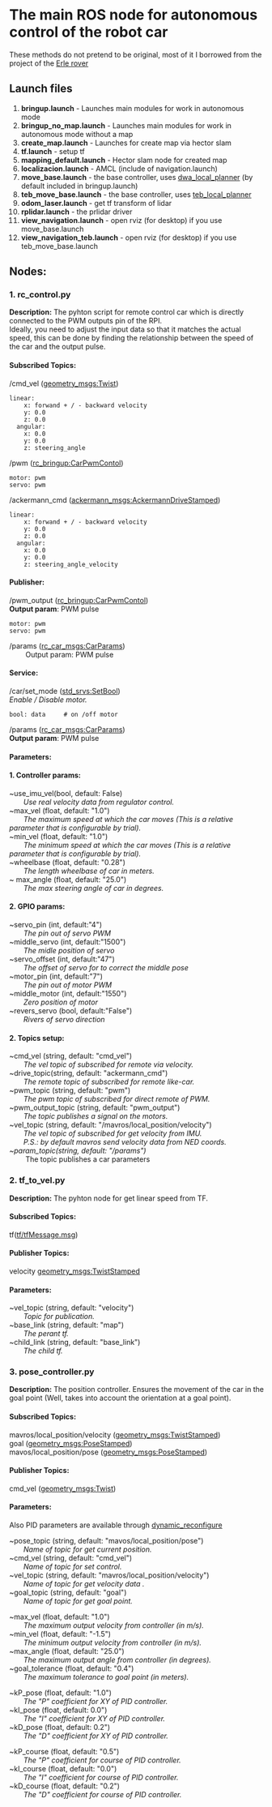 # The main ROS node for autonomous control of the robot car
These methods do not pretend to be original, most of it I borrowed from the project of the [Erle rover](http://erlerobotics.com/blog/erle-rover/)


## Launch files
1. **bringup.launch**	- Launches main modules for work in autonomous mode 
2. **bringup_no_map.launch**	- Launches main modules for work in autonomous mode without a map
3. **create_map.launch** - Launches for create map via hector slam
4. **tf.launch**	- setup tf
5. **mapping_default.launch**	- Hector slam node for created map
6. **localizacion.launch** - AMCL (include of navigation.launch)
7. **move_base.launch**	- the base controller, uses [dwa_local_planner](http://wiki.ros.org/dwa_local_planner) (by default included in bringup.launch)
8. **teb_move_base.launch**	- the base controller, uses [teb_local_planner](http://wiki.ros.org/teb_local_planner)
9. **odom_laser.launch**	- get tf transform of lidar
10. **rplidar.launch**	- the prlidar driver
11. **view_navigation.launch**	- open rviz (for desktop) if you use move_base.launch
12. **view_navigation_teb.launch**	- open rviz (for desktop) if you use teb_move_base.launch


## Nodes:

### 1. rc_control.py<br/>
**Description:** The pyhton script for remote control car which is directly connected to the PWM outputs pin of the RPI.<br/>
Ideally, you need to adjust the input data so that it matches the actual speed, this can be done by finding the relationship between the speed of the car and the output pulse.<br/>

#### Subscribed Topics:
/cmd_vel ([geometry_msgs:Twist](http://docs.ros.org/api/geometry_msgs/html/msg/Twist.html))<br/>
```
linear:
    x: forwand + / - backward velocity
    y: 0.0
    z: 0.0
  angular:
    x: 0.0
    y: 0.0
    z: steering_angle
```

/pwm ([rc_bringup:CarPwmContol](https://github.com/GigaFlopsis/rc_car_ros/blob/master/rc_bringup/msg/CarPwmContol.msg))<br/>

```
motor: pwm
servo: pwm
```
/ackermann_cmd ([ackermann_msgs:AckermannDriveStamped](http://docs.ros.org/api/ackermann_msgs/html/msg/AckermannDriveStamped.html))<br/>

```
linear:
    x: forwand + / - backward velocity
    y: 0.0
    z: 0.0
  angular:
    x: 0.0
    y: 0.0
    z: steering_angle_velocity
```
#### Publisher:

/pwm_output ([rc_bringup:CarPwmContol](https://github.com/GigaFlopsis/rc_car_ros/blob/master/rc_bringup/msg/CarPwmContol.msg))<br/>
**Output param**: PWM pulse

```
motor: pwm
servo: pwm
```

/params ([rc_car_msgs:CarParams](https://github.com/GigaFlopsis/rc_car_ros/blob/master/rc_car_msgs/msg/CarParams.msg))<br/>
&emsp;&emsp; Output param: PWM pulse


#### Service:

/car/set_mode ([std_srvs:SetBool](http://docs.ros.org/kinetic/api/std_srvs/html/srv/SetBool.html))<br/>
*Enable / Disable motor.<br/>*

```
bool: data     # on /off motor
```

/params ([rc_car_msgs:CarParams](https://github.com/GigaFlopsis/rc_car_ros/blob/master/rc_car_msgs/msg/CarParams.msg))<br/>
**Output param**: PWM pulse

#### Parameters:

#### 1. Controller params:
~use_imu_vel(bool, default: False)<br/>
&emsp;&emsp;*Use real velocity data from regulator control.<br/>*
~max_vel (float, default: "1.0")<br/>
&emsp;&emsp;*The maximum speed at which the car moves (This is a relative parameter that is configurable by trial).<br/>*
~min_vel (float, default: "1.0")<br/>
&emsp;&emsp;*The minimum speed at which the car moves (This is a relative parameter that is configurable by trial).<br/>*
~wheelbase (float, default: "0.28")<br/>
&emsp;&emsp;*The length wheelbase of car in meters.<br/>*
~ max_angle (float, default: "25.0")<br/>
&emsp;&emsp;*The max steering angle of car in degrees.<br/>*


#### 2. GPIO params:
~servo_pin (int, default:"4")<br/>
&emsp;&emsp;*The pin out of servo PWM<br/>*
~middle_servo (int, default:"1500")<br/>
&emsp;&emsp;*The midle position of servo<br/>*
~servo_offset (int, default:"47")<br/>
&emsp;&emsp;*The offset of servo for to correct the middle pose<br/>*
~motor_pin (int, default:"7")<br/>
&emsp;&emsp;*The pin out of motor PWM<br/>*
~middle_motor (int, default:"1550")<br/>
&emsp;&emsp;*Zero position of motor<br/>*
~revers_servo (bool, default:"False")<br/>
&emsp;&emsp;*Rivers of servo direction<br/>*


#### 2. Topics setup:
~cmd_vel (string, default: "cmd_vel")<br/>
&emsp;&emsp;*The vel topic of subscribed for remote via velocity.<br/>*
~drive_topic(string, default: "ackermann_cmd")<br/>
&emsp;&emsp;*The remote topic of subscribed for remote like-car.<br/>*
~pwm_topic (string, default: "pwm")<br/>
&emsp;&emsp;*The pwm topic of subscribed for direct remote of PWM.<br/>*
~pwm_output_topic (string, default: "pwm_output")<br/>
&emsp;&emsp;*The topic publishes a signal on the motors.<br/>*
~vel_topic (string, default: "/mavros/local_position/velocity")*<br/>
&emsp;&emsp;*The vel topic of subscribed for get velocity from IMU.*<br/> 
&emsp;&emsp;*P.S.: by default mavros send velocity data from NED coords.<br/>*
~param_topic(string, default: "/params")*<br/>
&emsp;&emsp; The topic publishes a car parameters<br/>

### 2. tf_to_vel.py<br/>
**Description:** The pyhton node for get linear speed from TF.<br/>

#### Subscribed Topics:
tf([tf/tfMessage.msg](http://docs.ros.org/api/tf/html/msg/tfMessage.html))<br/>

#### Publisher Topics:
velocity [geometry_msgs:TwistStamped](http://docs.ros.org/api/geometry_msgs/html/msg/TwistStamped.html)<br/>

#### Parameters:
~vel_topic (string, default: "velocity")<br/>
&emsp;&emsp;*Topic for publication.<br/>*
~base_link (string, default: "map")<br/>
&emsp;&emsp;*The perant tf.<br/>*
~child_link (string, default: "base_link")<br/>
&emsp;&emsp;*The child tf.<br/>*


### 3. pose_controller.py<br/>
**Description:** The position controller. Ensures the movement of the car in the goal point (Well, takes into account the orientation at a goal point).<br/>

#### Subscribed Topics:

mavros/local_position/velocity ([geometry_msgs:TwistStamped](http://docs.ros.org/api/geometry_msgs/html/msg/TwistStamped.html))<br/>
goal ([geometry_msgs:PoseStamped](http://docs.ros.org/api/geometry_msgs/html/msg/PoseStamped.html))<br/>
mavos/local_position/pose ([geometry_msgs:PoseStamped](http://docs.ros.org/api/geometry_msgs/html/msg/PoseStamped.html))<br/>

#### Publisher Topics:
cmd_vel ([geometry_msgs:Twist](http://docs.ros.org/api/geometry_msgs/html/msg/Twist.html))<br/>

#### Parameters:

Also PID parameters are available through [dynamic_reconfigure](http://wiki.ros.org/dynamic_reconfigure)

~pose_topic (string, default: "mavos/local_position/pose")<br/>
&emsp;&emsp;*Name of topic for get current position.<br/>*
~cmd_vel (string, default: "cmd_vel")<br/>
&emsp;&emsp;*Name of topic for set control.<br/>*
~vel_topic (string, default: "mavros/local_position/velocity")<br/>
&emsp;&emsp;*Name of topic for get velocity data .<br/>*
~goal_topic (string, default: "goal")<br/>
&emsp;&emsp;*Name of topic for get goal point.<br/>*

~max_vel (float, default: "1.0")<br/>
&emsp;&emsp;*The maximum output velocity from controller (in m/s).<br/>*
~min_vel (float, default: "-1.5")<br/>
&emsp;&emsp;*The minimum output velocity from controller (in m/s).<br/>*
~max_angle (float, default: "25.0")<br/>
&emsp;&emsp;*The maximum output angle from controller (in degrees).<br/>*
~goal_tolerance (float, default: "0.4")<br/>
&emsp;&emsp;*The maximum  tolerance to goal point (in meters).<br/>*

~kP_pose (float, default: "1.0")<br/>
&emsp;&emsp;*The "P" coefficient for XY of PID controller.<br/>*
~kI_pose (float, default: 0.0")<br/>
&emsp;&emsp;*The "I" coefficient for XY of PID controller.<br/>*
~kD_pose (float, default: 0.2")<br/>
&emsp;&emsp;*The "D" coefficient for XY of PID controller.<br/>*

~kP_course (float, default: "0.5")<br/>
&emsp;&emsp;*The "P" coefficient for course of PID controller.<br/>*
~kI_course (float, default: "0.0")<br/>
&emsp;&emsp;*The "I" coefficient for course of PID controller.<br/>*
~kD_course (float, default: "0.2")<br/>
&emsp;&emsp;*The "D" coefficient for course of PID controller.<br/>*
